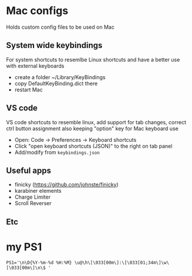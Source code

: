 # Mac configs
Holds custom config files to be used on Mac

## System wide keybindings
For system shortcuts to resemlbe Linux shortcuts and have a better use with external keyboards

* create a folder ~/Library/KeyBindings
* copy DefaultKeyBinding.dict there
* restart Mac

## VS code
VS code shortcuts to resemble linux, add support for tab changes, correct ctrl button assignment also keeping "option" key for Mac keyboard use

* Open: Code -> Preferences -> Keyboard shortcuts
* Click "open keyboard shortcuts (JSON)" to the right on tab panel
* Add/modify from `keybindings.json`

## Useful apps
* finicky (https://github.com/johnste/finicky)
* karabiner elements
* Charge Limiter
* Scroll Reverser

## Etc
# my PS1
`PS1='\n\D{%Y-%m-%d %H:%M} \u@\h\[\033[00m\]:\[\033[01;34m\]\w\[\033[00m\]\n\$ '`
